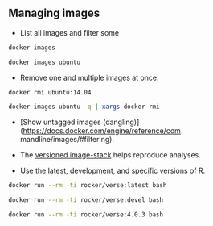 ## Managing images

* List all images and filter some

```bash
docker images

docker images ubuntu
```

* Remove one and multiple images at once.

```bash
docker rmi ubuntu:14.04

docker images ubuntu -q | xargs docker rmi
```

* [Show untagged images (dangling)](https://docs.docker.com/engine/reference/com
mandline/images/#filtering).

* The [versioned image-stack](https://www.rocker-project.org/images/) helps reproduce analyses.

* Use the latest, development, and specific versions of R.

```bash
docker run --rm -ti rocker/verse:latest bash

docker run --rm -ti rocker/verse:devel bash

docker run --rm -ti rocker/verse:4.0.3 bash
```

